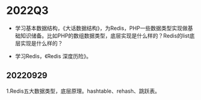 # 2022Q3

- 学习基本数据结构，《大话数据结构》，为Redis，PHP一些数据类型实现做基础知识储备。比如PHP的数组数据类型，底层实现是什么样的？Redis的list底层实现是什么样的？

- 学习Redis，《Redis 深度历险》。



## 20220929

1.Redis五大数据类型，底层原理。hashtable、rehash、跳跃表。

